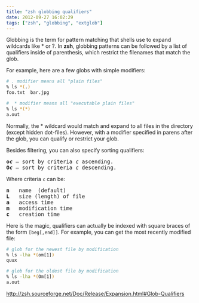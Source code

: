 ```yaml
---
title: "zsh globbing qualifiers"
date: 2012-09-27 16:02:29
tags: ["zsh", "globbing", "extglob"]
---
```


Globbing is the term for pattern matching that shells use to expand wildcards
like * or ?.  In <b class="mono">zsh</b>, globbing patterns can be followed by
a list of qualifiers inside of parenthesis, which restrict the filenames that
match the glob.

For example, here are a few globs with simple modifiers:
```bash
# . modifier means all "plain files"
% ls *(.) 
foo.txt  bar.jpg

#  * modifier means all "executable plain files"
% ls *(*)        
a.out
```

Normally, the * wildcard would match and expand to all files in the directory
(except hidden dot-files). However, with a modifier specified in parens after
the glob, you can qualify or restrict your glob.

Besides filtering, you can also specify sorting qualifiers:
<pre>
<b class="mono">o<i>c</i></b> &mdash; sort by criteria <i class="mono">c</i> ascending.
<b class="mono">O<i class="mono">c</i></b> &mdash; sort by criteria <i class="mono">c</i> descending.
</pre>

Where criteria `c` can be:
<pre>
<b>n</b>   name  (default)
<b>L</b>   size (length) of file
<b>a</b>   access time
<b>m</b>   modification time
<b>c</b>   creation time
</pre>

Here is the magic, qualifiers can actually be indexed with square braces of the
form `[beg[,end]]`. For example, you can get the most recently modified file:

```bash
# glob for the newest file by modification
% ls -lha *(om[1])
quux

# glob for the oldest file by modification
% ls -lha *(Om[1])
a.out
```

http://zsh.sourceforge.net/Doc/Release/Expansion.html#Glob-Qualifiers
